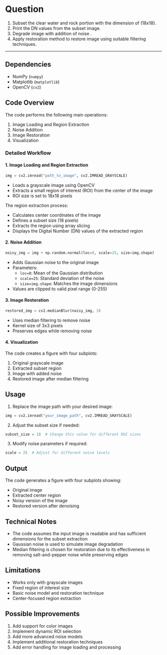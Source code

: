 # Question

1. Subset the clear water and rock portion with the dimension of (18x18).
2. Print the DN values from the subset image.
3. Degrade image with addition of noise .
4. Apply restoration method to restore image using suitable filtering techniques.
---
## Dependencies

- NumPy (`numpy`)
- Matplotlib (`matplotlib`)
- OpenCV (`cv2`)

## Code Overview

The code performs the following main operations:

1. Image Loading and Region Extraction
2. Noise Addition
3. Image Restoration
4. Visualization

### Detailed Workflow

#### 1. Image Loading and Region Extraction

```python
img = cv2.imread("path_to_image", cv2.IMREAD_GRAYSCALE)
```
- Loads a grayscale image using OpenCV
- Extracts a small region of interest (ROI) from the center of the image
- ROI size is set to 18x18 pixels

The region extraction process:
- Calculates center coordinates of the image
- Defines a subset size (18 pixels)
- Extracts the region using array slicing
- Displays the Digital Number (DN) values of the extracted region

#### 2. Noise Addition

```python
noisy_img = img + np.random.normal(loc=0, scale=25, size=img.shape)
```
- Adds Gaussian noise to the original image
- Parameters:
  - `loc=0`: Mean of the Gaussian distribution
  - `scale=25`: Standard deviation of the noise
  - `size=img.shape`: Matches the image dimensions
- Values are clipped to valid pixel range (0-255)

#### 3. Image Restoration

```python
restored_img = cv2.medianBlur(noisy_img, 3)
```
- Uses median filtering to remove noise
- Kernel size of 3x3 pixels
- Preserves edges while removing noise

#### 4. Visualization

The code creates a figure with four subplots:
1. Original grayscale image
2. Extracted subset region
3. Image with added noise
4. Restored image after median filtering

## Usage

1. Replace the image path with your desired image:
```python
img = cv2.imread("your_image_path", cv2.IMREAD_GRAYSCALE)
```

2. Adjust the subset size if needed:
```python
subset_size = 18  # Change this value for different ROI sizes
```

3. Modify noise parameters if required:
```python
scale = 25  # Adjust for different noise levels
```

## Output

The code generates a figure with four subplots showing:
- Original image
- Extracted center region
- Noisy version of the image
- Restored version after denoising

## Technical Notes

- The code assumes the input image is readable and has sufficient dimensions for the subset extraction
- Gaussian noise is used to simulate image degradation
- Median filtering is chosen for restoration due to its effectiveness in removing salt-and-pepper noise while preserving edges

## Limitations

- Works only with grayscale images
- Fixed region of interest size
- Basic noise model and restoration technique
- Center-focused region extraction

## Possible Improvements

1. Add support for color images
2. Implement dynamic ROI selection
3. Add more advanced noise models
4. Implement additional restoration techniques
5. Add error handling for image loading and processing
